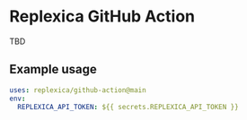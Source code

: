 # Replexica GitHub Action

TBD

## Example usage

```yaml
uses: replexica/github-action@main
env:
  REPLEXICA_API_TOKEN: ${{ secrets.REPLEXICA_API_TOKEN }}
```
